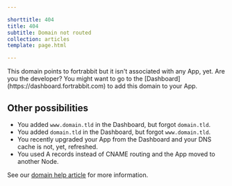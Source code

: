 ```yaml
---

shorttitle: 404
title: 404
subtitle: Domain not routed
collection: articles
template: page.html

---
```


<p class="type-l">
    This domain points to fortrabbit but it isn't associated with any App, yet. Are you the developer? You might want to go to the [Dashboard](https://dashboard.fortrabbit.com) to add this domain to your App.
</p>

## Other possibilities

* You added `www.domain.tld` in the Dashboard, but forgot `domain.tld`.
* You added `domain.tld` in the Dashboard, but forgot `www.domain.tld`.
* You recently upgraded your App from the Dashboard and your DNS cache is not, yet, refreshed.
* You used A records instead of CNAME routing and the App moved to another Node.

See our [domain help article](https://help.fortrabbit.com/about-domains) for more information.
